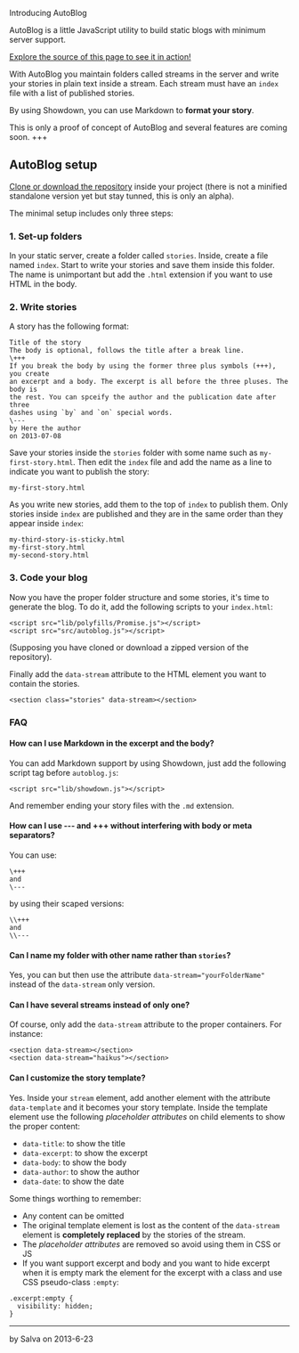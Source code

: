 Introducing AutoBlog

AutoBlog is a little JavaScript utility to build static blogs with minimum
server support.

[Explore the source of this page to see it in action!](https://github.com/lodr/AutoBlog/blob/gh-pages/index.html)

With AutoBlog you maintain folders called streams in the server and write
your stories in plain text inside a stream. Each stream must have an
`index` file with a list of published stories.

By using Showdown, you can use Markdown to **format your story**.

This is only a proof of concept of AutoBlog and several features are coming
soon.
+++
## AutoBlog setup

[Clone or download the repository](https://github.com/lodr/AutoBlog) inside
your project (there is not a minified standalone version yet but stay tunned,
this is only an alpha).

The minimal setup includes only three steps:

### 1. Set-up folders
In your static server, create a folder called `stories`. Inside, create a file
named `index`. Start to write your stories and save them inside this folder.
The name is unimportant but add the `.html` extension if you want to use HTML in
the body.

### 2. Write stories
A story has the following format:

```
Title of the story
The body is optional, follows the title after a break line.
\+++
If you break the body by using the former three plus symbols (+++), you create
an excerpt and a body. The excerpt is all before the three pluses. The body is
the rest. You can spceify the author and the publication date after three
dashes using `by` and `on` special words.
\---
by Here the author
on 2013-07-08
```

Save your stories inside the `stories` folder with some name such as
`my-first-story.html`. Then edit the `index` file and add the name as a line
to indicate you want to publish the story:

```
my-first-story.html
```

As you write new stories, add them to the top of `index` to publish them. Only
stories inside `index` are published and they are in the same order than they
appear inside `index`:

```
my-third-story-is-sticky.html
my-first-story.html
my-second-story.html
```

### 3. Code your blog
Now you have the proper folder structure and some stories, it's time to
generate the blog. To do it, add the following scripts to your `index.html`:

```
<script src="lib/polyfills/Promise.js"></script>
<script src="src/autoblog.js"></script>
```

(Supposing you have cloned or download a zipped version of the repository).

Finally add the `data-stream` attribute to the HTML element you want to contain
the stories.

```
<section class="stories" data-stream></section>
```

### FAQ

#### How can I use Markdown in the excerpt and the body?
You can add Markdown support by using Showdown, just add the following script
tag before `autoblog.js`:

```
<script src="lib/showdown.js"></script>
```

And remember ending your story files with the `.md` extension.

#### How can I use --- and +++ without interfering with body or meta separators?
You can use:

```
\+++
and
\---
```

by using their scaped versions:

```
\\+++
and
\\---
```

#### Can I name my folder with other name rather than `stories`?
Yes, you can but then use the attribute `data-stream="yourFolderName"` instead
of the `data-stream` only version.

#### Can I have several streams instead of only one?
Of course, only add the `data-stream` attribute to the proper containers. For
instance:

```
<section data-stream></section>
<section data-stream="haikus"></section>
```

#### Can I customize the story template?
Yes. Inside your `stream` element, add another element with the attribute
`data-template` and it becomes your story template. Inside the template element
use the following _placeholder attributes_ on child elements to show the
proper content:

 * `data-title`: to show the title
 * `data-excerpt`: to show the excerpt
 * `data-body`: to show the body
 * `data-author`: to show the author
 * `data-date`: to show the date

Some things worthing to remember:

 * Any content can be omitted
 * The original template element is lost as the content of the `data-stream`
 element is **completely replaced** by the stories of the stream.
 * The _placeholder attributes_ are removed so avoid using them in CSS or JS
 * If you want support excerpt and body and you want to hide excerpt when it
 is empty mark the element for the excerpt with a class and use CSS pseudo-class
 `:empty`:<br/>
 ```
 .excerpt:empty {
   visibility: hidden;
 }
 ```

---
by Salva
on 2013-6-23
